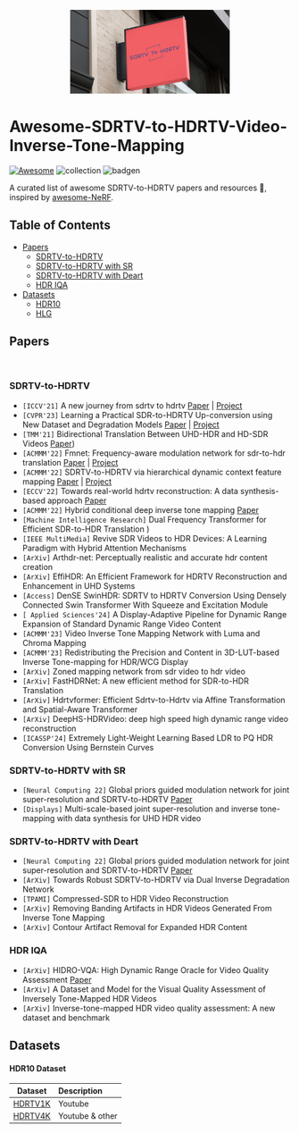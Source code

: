 <p align="center">
  <img src="assets/logov1.png" height=150>
</p>

# Awesome-SDRTV-to-HDRTV-Video-Inverse-Tone-Mapping

[![Awesome](https://cdn.rawgit.com/sindresorhus/awesome/d7305f38d29fed78fa85652e3a63e154dd8e8829/media/badge.svg)](https://github.com/sindresorhus/awesome) ![collection](https://img.shields.io/badge/Collection-Keep%20Updating-green) ![badgen](https://api.infinitescript.com/badgen/count?name=hzxie/badgen&ltext=%20Visitors)


A curated list of awesome SDRTV-to-HDRTV  papers and resources :whale:, inspired by [awesome-NeRF](https://github.com/yenchenlin/awesome-NeRF). 



## Table of Contents

- [Papers](#papers)
  - [SDRTV-to-HDRTV](#sdrtv-to-hdrtv)
  - [SDRTV-to-HDRTV with SR](#sdrtv-to-hdrtv-with-sr)
  - [SDRTV-to-HDRTV with Deart](#sdrtv-to-hdrtv-with-deart)
  - [HDR IQA](#hdr10-IQA)
- [Datasets](#datasets)
    - [HDR10](#hdr10-dataset)
    - [HLG](#hlg-dataset)



## Papers



&nbsp;

### SDRTV-to-HDRTV

- `[ICCV'21]` A new journey from sdrtv to hdrtv [Paper]([https://openaccess.thecvf.com/content/ICCV2021/html/Chen_A_New_Journey_From_SDRTV_to_HDRTV_ICCV_2021_paper.html]) | [Project]([https://github.com/chxy95/HDRTVNet]) 
- `[CVPR'23]` Learning a Practical SDR-to-HDRTV Up-conversion using New Dataset and Degradation Models [Paper]([https://openaccess.thecvf.com/content/ICCV2021/html/Chen_A_New_Journey_From_SDRTV_to_HDRTV_ICCV_2021_paper.html]) | [Project]([https://github.com/AndreGuo/HDRTVDM]) 
- `[TMM'21]` Bidirectional Translation Between UHD-HDR and HD-SDR Videos [Paper]([https://ieeexplore.ieee.org/abstract/document/10025794])) 
- `[ACMMM'22]` Fmnet: Frequency-aware modulation network for sdr-to-hdr translation [Paper]([https://dl.acm.org/doi/abs/10.1145/3503161.3548016]) | [Project]([https://github.com/MCG-NKU/FMNet]) 
- `[ACMMM'22]` SDRTV-to-HDRTV via hierarchical dynamic context feature mapping [Paper]([https://dl.acm.org/doi/abs/10.1145/3503161.3548043]) | [Project]([https://github.com/iii935/HDCFM]) 
- `[ECCV'22]` Towards real-world hdrtv reconstruction: A data synthesis-based approach [Paper]([https://link.springer.com/chapter/10.1007/978-3-031-19800-7_12]) 
- `[ACMMM'22]` Hybrid conditional deep inverse tone mapping [Paper]([https://dl.acm.org/doi/abs/10.1145/3503161.3548129])
- `[Machine Intelligence Research]` Dual Frequency Transformer for Efficient SDR-to-HDR Translation )
- `[IEEE MultiMedia]` Revive SDR Videos to HDR Devices: A Learning Paradigm with Hybrid Attention Mechanisms
- `[ArXiv]` Arthdr-net: Perceptually realistic and accurate hdr content creation 
- `[ArXiv]` EffiHDR: An Efficient Framework for HDRTV Reconstruction and Enhancement in UHD Systems 
- `[Access]` DenSE SwinHDR: SDRTV to HDRTV Conversion Using Densely Connected Swin Transformer With Squeeze and Excitation Module 
- `[ Applied Sciences'24]` A Display-Adaptive Pipeline for Dynamic Range Expansion of Standard Dynamic Range Video Content 
- `[ACMMM'23]` Video Inverse Tone Mapping Network with Luma and Chroma Mapping 
- `[ACMMM'23]` Redistributing the Precision and Content in 3D-LUT-based Inverse Tone-mapping for HDR/WCG Display 
- `[ArXiv]` Zoned mapping network from sdr video to hdr video 
- `[ArXiv]` FastHDRNet: A new efficient method for SDR-to-HDR Translation 
- `[ArXiv]` Hdrtvformer: Efficient Sdrtv-to-Hdrtv via Affine Transformation and Spatial-Aware Transformer
- `[ArXiv]` DeepHS-HDRVideo: deep high speed high dynamic range video reconstruction
- `[ICASSP'24]` Extremely Light-Weight Learning Based LDR to PQ HDR Conversion Using Bernstein Curves


### SDRTV-to-HDRTV with SR

- `[Neural Computing 22]` Global priors guided modulation network for joint super-resolution and SDRTV-to-HDRTV [Paper]([https://www.sciencedirect.com/science/article/pii/S0925231223007130])
- `[Displays]` Multi-scale-based joint super-resolution and inverse tone-mapping with data synthesis for UHD HDR video 

### SDRTV-to-HDRTV with Deart

- `[Neural Computing 22]` Global priors guided modulation network for joint super-resolution and SDRTV-to-HDRTV [Paper]([https://www.sciencedirect.com/science/article/pii/S0925231223007130])
- `[ArXiv]` Towards Robust SDRTV-to-HDRTV via Dual Inverse Degradation Network 
- `[TPAMI]` Compressed-SDR to HDR Video Reconstruction 
- `[ArXiv]` Removing Banding Artifacts in HDR Videos Generated From Inverse Tone Mapping 
- `[ArXiv]` Contour Artifact Removal for Expanded HDR Content 


### HDR IQA
- `[ArXiv]` HIDRO-VQA: High Dynamic Range Oracle for Video Quality Assessment [Paper]([https://openaccess.thecvf.com/content/WACV2024W/VAQ/html/Saini_HIDRO-VQA_High_Dynamic_Range_Oracle_for_Video_Quality_Assessment_WACVW_2024_paper.html]) 
- `[ArXiv]` A Dataset and Model for the Visual Quality Assessment of Inversely Tone-Mapped HDR Videos
- `[ArXiv]` Inverse-tone-mapped HDR video quality assessment: A new dataset and benchmark


## Datasets

#### HDR10 Dataset
| Dataset | Description |
| :---: | :----------    |
| [HDRTV1K](https://github.com/tcwang0509/TalkingHead-1KH)  |  Youtube |
| [HDRTV4K](https://liangbinxie.github.io/projects/vfhq)  | Youtube & other |




